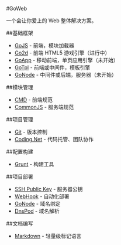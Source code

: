 #GoWeb

一个会让你爱上的 Web 整体解决方案。

##基础框架

- [GoJS](https://github.com/Lanfei/GoJS) - 前端，模块加载器 
- [Go2d](https://github.com/Lanfei/Go2d) - 前端 HTML5 游戏引擎（进行中）
- [GoApp](https://github.com/Lanfei/GoApp) - 移动前端，单页应用引擎（未开始）
- [GoTpl](https://github.com/Lanfei/GoTpl) - 前端或中间件，模板引擎
- [GoNode](https://github.com/Lanfei/GoNode) - 中间件或后端，服务器（未开始）

##模块管理
- [CMD](http://lanfei.github.io/GoJS/docs/index.html#cmd) - 前端规范
- [CommonJS](http://wiki.commonjs.org/wiki/CommonJS) - 服务端规范

##项目管理
- [Git](http://git-scm.com/) - 版本控制
- [Coding.Net](https://coding.net/) - 代码托管、团队协作

##配置构建
- [Grunt](http://gruntjs.com/) - 构建工具

##项目部署
- [SSH Public Key](http://git-scm.com/book/en/v2/Git-on-the-Server-Generating-Your-SSH-Public-Key) - 服务器公钥
- [WebHook](https://coding.net/help/about_coding/what_is_web_hook) - 自动化部署
- [GoNode](https://github.com/Lanfei/GoNode) - 域名绑定
- [DnsPod](http://www.dnspod.cn/) - 域名解析

##文档编写
- [Markdown](https://coding.net/u/coding/p/Coding-Feedback/git/blob/master/markdown-syntax.md) - 轻量级标记语言
